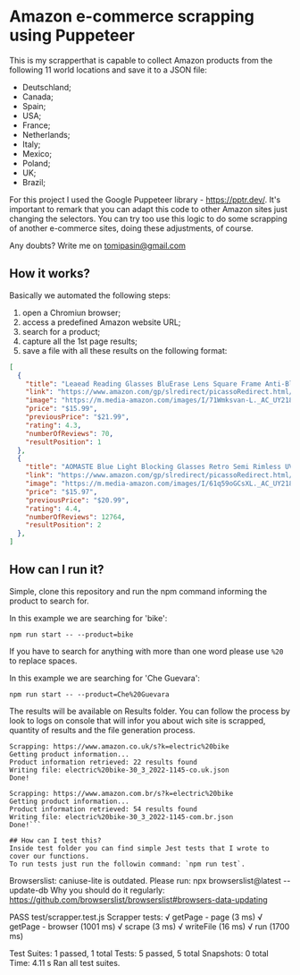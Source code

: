 # Amazon e-commerce scrapping using Puppeteer
This is my scrapperthat is capable to collect Amazon products from the following 11 world locations and save it to a JSON file:

* Deutschland;
* Canada;
* Spain;
* USA;
* France;
* Netherlands;
* Italy;
* Mexico;
* Poland;
* UK;
* Brazil;

For this project I used the Google Puppeteer library - https://pptr.dev/. 
It's important to remark that you can adapt this code to other Amazon sites just changing the selectors. 
You can try too use this logic to do some scrapping of another e-commerce sites, doing these adjustments, of course. 

Any doubts? Write me on tomipasin@gmail.com


## How it works?
Basically we automated the following steps:
1. open a Chromiun browser;
2. access a predefined Amazon website URL;
3. search for a product;
4. capture all the 1st page results;
5. save a file with all these results on the following format:

```JSON
[
  {
    "title": "Leaead Reading Glasses BluErase Lens Square Frame Anti-Blue Light Anti Eyestrain Anti-UV Computer/Phones Glasses for Women/Men",
    "link": "https://www.amazon.com/gp/slredirect/picassoRedirect.html/ref=pa_sp_atf_aps_sr_pg1_1?ie=UTF8&adId=A08072291MQNHPO7OV5YT&url=%2FLeaead-BluErase-Anti-Blue-Eyestrain-Computer%2Fdp%2FB08DCHFTB3%2Fref%3Dsr_1_1_sspa%3Fkeywords%3Dglasses%26qid%3D1648650164%26sr%3D8-1-spons%26psc%3D1&qualifier=1648650164&id=6744030713096928&widgetName=sp_atf",
    "image": "https://m.media-amazon.com/images/I/71Wmksvan-L._AC_UY218_.jpg",
    "price": "$15.99",
    "previousPrice": "$21.99",
    "rating": 4.3,
    "numberOfReviews": 70,
    "resultPosition": 1
  },
  {
    "title": "AOMASTE Blue Light Blocking Glasses Retro Semi Rimless UV400 Clear Lens Computer Eyewear For Men Women",
    "link": "https://www.amazon.com/gp/slredirect/picassoRedirect.html/ref=pa_sp_atf_aps_sr_pg1_1?ie=UTF8&adId=A03885262FB5KTWTCULH2&url=%2FAOMASTE-Blocking-Glasses-Rimless-Computer%2Fdp%2FB07Z8P8Q5W%2Fref%3Dsr_1_2_sspa%3Fkeywords%3Dglasses%26qid%3D1648650164%26sr%3D8-2-spons%26psc%3D1&qualifier=1648650164&id=6744030713096928&widgetName=sp_atf",
    "image": "https://m.media-amazon.com/images/I/61q59oGCsXL._AC_UY218_.jpg",
    "price": "$15.97",
    "previousPrice": "$20.99",
    "rating": 4.4,
    "numberOfReviews": 12764,
    "resultPosition": 2
  },
]
```


## How can I run it?
Simple, clone this repository and run the npm command informing the product to search for.


In this example we are searching for 'bike':


`npm run start -- --product=bike`

If you have to search for anything with more than one word please use `%20` to replace spaces.


In this example we are searching for 'Che Guevara':


`npm run start -- --product=Che%20Guevara`

The results will be available on Results folder. 
You can follow the process by look to logs on console that will infor you about wich site is scrapped, quantity of results and the file generation process. 


```
Scrapping: https://www.amazon.co.uk/s?k=electric%20bike
Getting product information...
Product information retrieved: 22 results found
Writing file: electric%20bike-30_3_2022-1145-co.uk.json
Done!

Scrapping: https://www.amazon.com.br/s?k=electric%20bike
Getting product information...
Product information retrieved: 54 results found
Writing file: electric%20bike-30_3_2022-1145-com.br.json
Done!```

## How can I test this?
Inside test folder you can find simple Jest tests that I wrote to cover our functions. 
To run tests just run the followin command: `npm run test`.

````

Browserslist: caniuse-lite is outdated. Please run:
  npx browserslist@latest --update-db
  Why you should do it regularly: https://github.com/browserslist/browserslist#browsers-data-updating

 PASS  test/scrapper.test.js
  Scrapper tests:
    √ getPage - page (3 ms)
    √ getPage - browser (1001 ms)
    √ scrape (3 ms)
    √ writeFile (16 ms)
    √ run (1700 ms)

Test Suites: 1 passed, 1 total
Tests:       5 passed, 5 total
Snapshots:   0 total
Time:        4.11 s
Ran all test suites.
````

